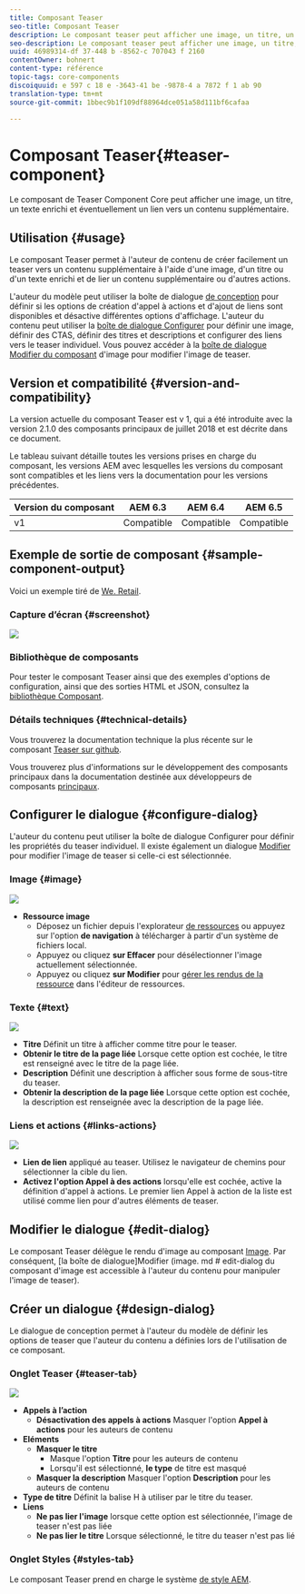 ```yaml
---
title: Composant Teaser
seo-title: Composant Teaser
description: Le composant teaser peut afficher une image, un titre, un texte enrichi et éventuellement un lien vers un contenu supplémentaire.
seo-description: Le composant teaser peut afficher une image, un titre, un texte enrichi et éventuellement un lien vers un contenu supplémentaire.
uuid: 46989314-df 37-448 b -8562-c 707043 f 2160
contentOwner: bohnert
content-type: référence
topic-tags: core-components
discoiquuid: e 597 c 18 e -3643-41 be -9878-4 a 7872 f 1 ab 90
translation-type: tm+mt
source-git-commit: 1bbec9b1f109df88964dce051a58d111bf6cafaa

---
```



# Composant Teaser{#teaser-component}

Le composant de Teaser Component Core peut afficher une image, un titre, un texte enrichi et éventuellement un lien vers un contenu supplémentaire.

## Utilisation {#usage}

Le composant Teaser permet à l&#39;auteur de contenu de créer facilement un teaser vers un contenu supplémentaire à l&#39;aide d&#39;une image, d&#39;un titre ou d&#39;un texte enrichi et de lier un contenu supplémentaire ou d&#39;autres actions.

L&#39;auteur du modèle peut utiliser la boîte de dialogue [de conception](#design-dialog) pour définir si les options de création d&#39;appel à actions et d&#39;ajout de liens sont disponibles et désactive différentes options d&#39;affichage. L&#39;auteur du contenu peut utiliser la [boîte de dialogue Configurer](#configure-dialog) pour définir une image, définir des CTAS, définir des titres et descriptions et configurer des liens vers le teaser individuel. Vous pouvez accéder à la [boîte de dialogue](image.md#edit-dialog) [Modifier du composant](image.md) d&#39;image pour modifier l&#39;image de teaser.

## Version et compatibilité {#version-and-compatibility}

La version actuelle du composant Teaser est v 1, qui a été introduite avec la version 2.1.0 des composants principaux de juillet 2018 et est décrite dans ce document.

Le tableau suivant détaille toutes les versions prises en charge du composant, les versions AEM avec lesquelles les versions du composant sont compatibles et les liens vers la documentation pour les versions précédentes.

| Version du composant | AEM 6.3 | AEM 6.4 | AEM 6.5 |
|---|---|---|---|
| v1 | Compatible | Compatible | Compatible |

## Exemple de sortie de composant {#sample-component-output}

Voici un exemple tiré de [We. Retail](https://helpx.adobe.com/experience-manager/6-5/sites/developing/using/we-retail.html).

### Capture d’écran {#screenshot}

![](assets/screen_shot_2018-07-04at145042.png)

### Bibliothèque de composants

Pour tester le composant Teaser ainsi que des exemples d&#39;options de configuration, ainsi que des sorties HTML et JSON, consultez la [bibliothèque Composant](http://opensource.adobe.com/aem-core-wcm-components/library/teaser.html).

### Détails techniques {#technical-details}

Vous trouverez la documentation technique la plus récente sur le composant [Teaser sur github](https://github.com/adobe/aem-core-wcm-components/blob/master/content/src/content/jcr_root/apps/core/wcm/components/teaser/v1/teaser).

Vous trouverez plus d&#39;informations sur le développement des composants principaux dans la documentation destinée aux développeurs de composants [principaux](developing.md).

## Configurer le dialogue {#configure-dialog}

L&#39;auteur du contenu peut utiliser la boîte de dialogue Configurer pour définir les propriétés du teaser individuel. Il existe également un dialogue [Modifier](#edit-dialog) pour modifier l&#39;image de teaser si celle-ci est sélectionnée.

### Image {#image}

![](assets/screen_shot_2018-07-03at104125.png)

* **Ressource image**
   * Déposez un fichier depuis l&#39;explorateur [de ressources](https://helpx.adobe.com/experience-manager/6-5/sites/authoring/using/author-environment-tools.html) ou appuyez sur l&#39;option **de navigation** à télécharger à partir d&#39;un système de fichiers local.
   * Appuyez ou cliquez **sur Effacer** pour désélectionner l&#39;image actuellement sélectionnée.
   * Appuyez ou cliquez **sur Modifier** pour [gérer les rendus de la ressource](https://helpx.adobe.com/experience-manager/6-5/assets/using/managing-assets-touch-ui.html) dans l&#39;éditeur de ressources.

### Texte {#text}

![](assets/screen_shot_2018-07-03at104138.png)

* **Titre**
Définit un titre à afficher comme titre pour le teaser.
* **Obtenir le titre de la page
liée** Lorsque cette option est cochée, le titre est renseigné avec le titre de la page liée.
* **Description**
Définit une description à afficher sous forme de sous-titre du teaser.
* **Obtenir la description de la page
liée** Lorsque cette option est cochée, la description est renseignée avec la description de la page liée.

### Liens et actions {#links-actions}

![](assets/screen_shot_2018-07-03at104146.png)

* **Lien de lien**
appliqué au teaser. Utilisez le navigateur de chemins pour sélectionner la cible du lien.
* **Activez l&#39;option Appel à des actions**
lorsqu&#39;elle est cochée, active la définition d&#39;appel à actions. Le premier lien Appel à action de la liste est utilisé comme lien pour d&#39;autres éléments de teaser.

## Modifier le dialogue {#edit-dialog}

Le composant Teaser délègue le rendu d&#39;image au composant [Image](image.md). Par conséquent, [la boîte de dialogue]Modifier (image. md # edit-dialog du composant d&#39;image est accessible à l&#39;auteur du contenu pour manipuler l&#39;image de teaser).

## Créer un dialogue {#design-dialog}

Le dialogue de conception permet à l&#39;auteur du modèle de définir les options de teaser que l&#39;auteur du contenu a définies lors de l&#39;utilisation de ce composant.

### Onglet Teaser {#teaser-tab}

![](assets/screen_shot_2018-07-03at105958.png)

* **Appels à l’action**
   * **Désactivation des appels à actions**
Masquer l&#39;option **Appel à actions** pour les auteurs de contenu
* **Eléments**
   * **Masquer le titre**
      * Masque l&#39;option **Titre** pour les auteurs de contenu
      * Lorsqu&#39;il est sélectionné, **le type** de titre est masqué
   * **Masquer la description**
Masquer l&#39;option **Description** pour les auteurs de contenu
* **Type
de titre** Définit la balise H à utiliser par le titre du teaser.
* **Liens**
   * **Ne pas lier l&#39;image**
lorsque cette option est sélectionnée, l&#39;image de teaser n&#39;est pas liée
   * **Ne pas lier le titre**
Lorsque sélectionné, le titre du teaser n&#39;est pas lié

### Onglet Styles {#styles-tab}

Le composant Teaser prend en charge le système [de style AEM](authoring.md#component-styling).
